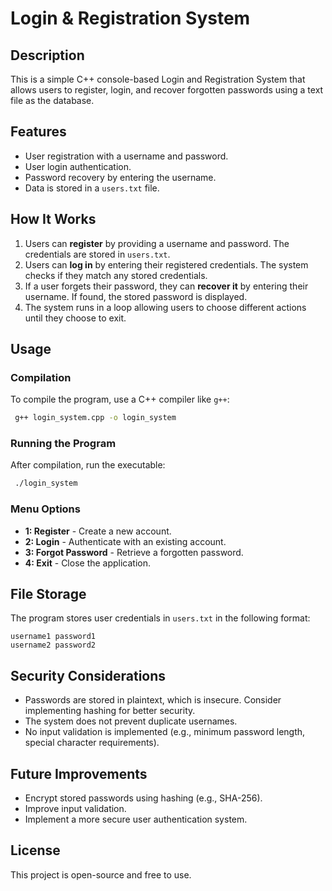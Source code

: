 # Login & Registration System

## Description
This is a simple C++ console-based Login and Registration System that allows users to register, login, and recover forgotten passwords using a text file as the database.

## Features
- User registration with a username and password.
- User login authentication.
- Password recovery by entering the username.
- Data is stored in a `users.txt` file.

## How It Works
1. Users can **register** by providing a username and password. The credentials are stored in `users.txt`.
2. Users can **log in** by entering their registered credentials. The system checks if they match any stored credentials.
3. If a user forgets their password, they can **recover it** by entering their username. If found, the stored password is displayed.
4. The system runs in a loop allowing users to choose different actions until they choose to exit.

## Usage
### Compilation
To compile the program, use a C++ compiler like `g++`:
```sh
 g++ login_system.cpp -o login_system
```

### Running the Program
After compilation, run the executable:
```sh
 ./login_system
```

### Menu Options
- **1: Register** - Create a new account.
- **2: Login** - Authenticate with an existing account.
- **3: Forgot Password** - Retrieve a forgotten password.
- **4: Exit** - Close the application.

## File Storage
The program stores user credentials in `users.txt` in the following format:
```
username1 password1
username2 password2
```

## Security Considerations
- Passwords are stored in plaintext, which is insecure. Consider implementing hashing for better security.
- The system does not prevent duplicate usernames.
- No input validation is implemented (e.g., minimum password length, special character requirements).

## Future Improvements
- Encrypt stored passwords using hashing (e.g., SHA-256).
- Improve input validation.
- Implement a more secure user authentication system.

## License
This project is open-source and free to use.

